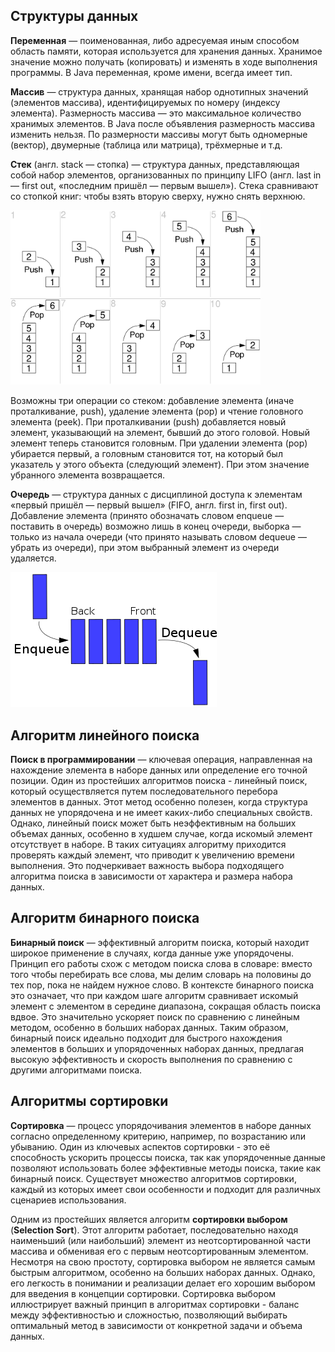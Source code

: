 ## Структуры данных

**Переменная** — поименованная, либо адресуемая иным способом область памяти, которая используется для хранения данных.
Хранимое значение можно получать (копировать) и изменять в ходе выполнения программы. В Java переменная, кроме имени, всегда имеет тип.

**Массив** — структура данных, хранящая набор однотипных значений (элементов массива), идентифицируемых по номеру (индексу элемента).
Размерность массива — это максимальное количество хранимых элементов. В Java после объявления размерность массива изменить нельзя.
По размерности массивы могут быть одномерные (вектор), двумерные (таблица или матрица), трёхмерные и т.д.

**Стек** (англ. stack — стопка) — структура данных, представляющая собой набор элементов, организованных по принципу LIFO
(англ. last in — first out, «последним пришёл — первым вышел»). Стека сравнивают со стопкой книг: чтобы взять вторую сверху, нужно снять верхнюю.

<img src="https://raw.githubusercontent.com/ait-tr/cohort42.1/main/basic_programming/lesson_12/image/lifo_stack.png" width="400">

Возможны три операции со стеком: добавление элемента (иначе проталкивание, push), удаление элемента (pop) и чтение головного элемента (peek).
При проталкивании (push) добавляется новый элемент, указывающий на элемент, бывший до этого головой. Новый элемент теперь становится головным.
При удалении элемента (pop) убирается первый, а головным становится тот, на который был указатель у этого объекта (следующий элемент).
При этом значение убранного элемента возвращается.

**Очередь** — структура данных с дисциплиной доступа к элементам «первый пришёл — первый вышел» (FIFO, англ. first in, first out).
Добавление элемента (принято обозначать словом enqueue — поставить в очередь) возможно лишь в конец очереди, выборка — только из начала очереди
(что принято называть словом dequeue — убрать из очереди), при этом выбранный элемент из очереди удаляется.

<img src="https://raw.githubusercontent.com/ait-tr/cohort42.1/main/basic_programming/lesson_12/image/queue.png">

## Алгоритм линейного поиска

**Поиск в программировании** — ключевая операция, направленная на нахождение элемента в наборе данных или определение его точной позиции.
Один из простейших алгоритмов поиска - линейный поиск, который осуществляется путем последовательного перебора элементов в данных.
Этот метод особенно полезен, когда структура данных не упорядочена и не имеет каких-либо специальных свойств.
Однако, линейный поиск может быть неэффективным на больших объемах данных, особенно в худшем случае, когда искомый элемент отсутствует в наборе.
В таких ситуациях алгоритму приходится проверять каждый элемент, что приводит к увеличению времени выполнения.
Это подчеркивает важность выбора подходящего алгоритма поиска в зависимости от характера и размера набора данных.

## Алгоритм бинарного поиска

**Бинарный поиск** — эффективный алгоритм поиска, который находит широкое применение в случаях, когда данные уже упорядочены.
Принцип его работы схож с методом поиска слова в словаре: вместо того чтобы перебирать все слова, мы делим словарь на половины до тех пор,
пока не найдем нужное слово. В контексте бинарного поиска это означает, что при каждом шаге алгоритм сравнивает искомый элемент с элементом в середине диапазона,
сокращая область поиска вдвое. Это значительно ускоряет поиск по сравнению с линейным методом, особенно в больших наборах данных.
Таким образом, бинарный поиск идеально подходит для быстрого нахождения элементов в больших и упорядоченных наборах данных,
предлагая высокую эффективность и скорость выполнения по сравнению с другими алгоритмами поиска.

## Алгоритмы сортировки

**Сортировка** — процесс упорядочивания элементов в наборе данных согласно определенному критерию, например, по возрастанию или убыванию.
Один из ключевых аспектов сортировки - это её способность ускорить процессы поиска, так как упорядоченные данные позволяют использовать
более эффективные методы поиска, такие как бинарный поиск. Существует множество алгоритмов сортировки, каждый из которых имеет свои особенности
и подходит для различных сценариев использования.

Одним из простейших является алгоритм **сортировки выбором** (**Selection Sort**).
Этот алгоритм работает, последовательно находя наименьший (или наибольший) элемент из неотсортированной части массива и обменивая его 
с первым неотсортированным элементом. Несмотря на свою простоту, сортировка выбором не является самым быстрым алгоритмом, особенно на больших наборах данных.
Однако, его легкость в понимании и реализации делает его хорошим выбором для введения в концепции сортировки.
Сортировка выбором иллюстрирует важный принцип в алгоритмах сортировки - баланс между эффективностью и сложностью,
позволяющий выбирать оптимальный метод в зависимости от конкретной задачи и объема данных.
